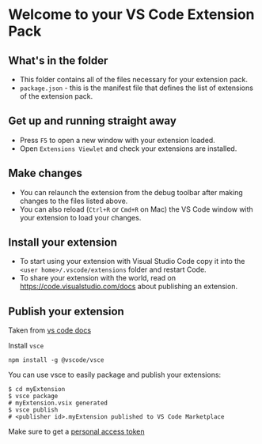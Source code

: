 # Welcome to your VS Code Extension Pack

## What's in the folder
* This folder contains all of the files necessary for your extension pack.
* `package.json` - this is the manifest file that defines the list of extensions of the extension pack.

## Get up and running straight away
* Press `F5` to open a new window with your extension loaded.
* Open `Extensions Viewlet` and check your extensions are installed.

## Make changes
* You can relaunch the extension from the debug toolbar after making changes to the files listed above.
* You can also reload (`Ctrl+R` or `Cmd+R` on Mac) the VS Code window with your extension to load your changes.

## Install your extension
* To start using your extension with Visual Studio Code copy it into the `<user home>/.vscode/extensions` folder and restart Code.
* To share your extension with the world, read on https://code.visualstudio.com/docs about publishing an extension.

## Publish your extension

Taken from [vs code docs](https://code.visualstudio.com/api/working-with-extensions/publishing-extension)

Install `vsce`

```
npm install -g @vscode/vsce
```

You can use vsce to easily package and publish your extensions:

```
$ cd myExtension
$ vsce package
# myExtension.vsix generated
$ vsce publish
# <publisher id>.myExtension published to VS Code Marketplace
```

Make sure to get a [personal access token](https://code.visualstudio.com/api/working-with-extensions/publishing-extension#get-a-personal-access-token)